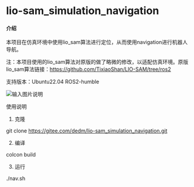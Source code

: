 # lio-sam_simulation_navigation

#### 介绍
本项目在仿真环境中使用lio_sam算法进行定位，从而使用navigation进行机器人导航。

注：本项目使用的lio_sam算法对原版的做了略微的修改，以适配仿真环境。原版lio_sam算法链接：https://github.com/TixiaoShan/LIO-SAM/tree/ros2

支持版本：Ubuntu22.04 ROS2-humble

![输入图片说明](https://foruda.gitee.com/images/1713445774866583926/f19afb5d_14318961.png "2078cdad88fcf4d177fdfa00131707e7.png")

使用说明

1. 克隆

git clone https://gitee.com/dedm/lio-sam_simulation_navigation.git

2. 编译

colcon build 

3. 运行

./nav.sh
